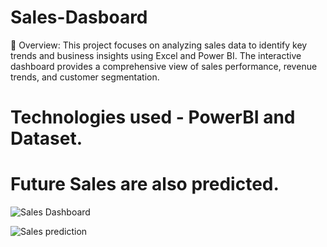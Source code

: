 # Sales-Dasboard
🚀 Overview: This project focuses on analyzing sales data to identify key trends and business insights using Excel and Power BI. 
The interactive dashboard provides a comprehensive view of sales performance, revenue trends, and customer segmentation.

# Technologies used - PowerBI and Dataset.

# Future Sales are also predicted.

![Sales Dashboard](https://github.com/user-attachments/assets/976fa20b-4039-4d2d-941e-407a26d1e68f)


![Sales prediction](https://github.com/user-attachments/assets/1677cce8-2347-4386-b18e-ea6516697b0c)

